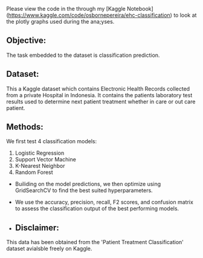 Please view the code in the through my [Kaggle Notebook] (https://www.kaggle.com/code/osbornepereira/ehc-classification) to look at the plotly graphs used during the ana;yses.

## Objective:
The task embedded to the dataset is classification prediction.

## Dataset:
This a Kaggle dataset which contains Electronic Health Records collected from a private Hospital in Indonesia.
It contains the patients laboratory test results used to determine next patient treatment whether in care or out care patient.


## Methods:
We first test 4 classification models:
1. Logistic Regression
2. Support Vector Machine
3. K-Nearest Neighbor
4. Random Forest

* Builiding on the model predictions, we then optimize using GridSearchCV to find the best suited hyperparameters.

* We use the accuracy, precision, recall, F2 scores, and confusion matrix to assess the classification output of the best performing models.

* ## Disclaimer:
This data has been obtained from the 'Patient Treatment Classification' dataset avialsble freely on Kaggle.
